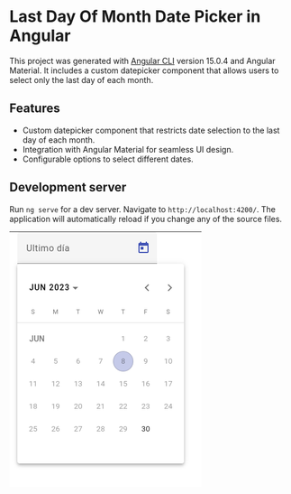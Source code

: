 # Last Day Of Month Date Picker in Angular

This project was generated with [Angular CLI](https://github.com/angular/angular-cli) version 15.0.4 and Angular Material. It includes a custom datepicker component that allows users to select only the last day of each month.

## Features

- Custom datepicker component that restricts date selection to the last day of each month.
- Integration with Angular Material for seamless UI design.
- Configurable options to select different dates.

## Development server

Run `ng serve` for a dev server. Navigate to `http://localhost:4200/`. The application will automatically reload if you change any of the source files.

![Image](src/assets/Screenshot.png)

